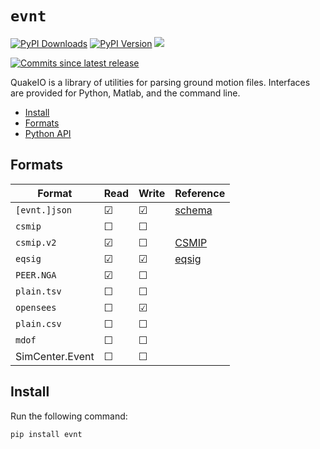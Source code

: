 # `evnt`

[![PyPI Downloads][pypi-v-image]][pypi-v-link]
[![PyPI Version][pypi-d-image]][pypi-d-link]
![][cov-img]
<!-- ![Build][build-img] -->
[![Commits since latest release][gh-image]][gh-link]

QuakeIO is a library of utilities for parsing ground motion files. Interfaces are provided for Python, Matlab, and the command line.

- [Install](#install)
- [Formats](#formats)
- [Python API](#Python-API)


## Formats

| Format          | Read      | Write   |  Reference              |
|-----------------|-----------|---------|-------------------------|
|`[evnt.]json` | &#9745;   | &#9745; | [schema][record-schema] |
|`csmip`          | &#9744;   | &#9744; |                         |
|`csmip.v2`       | &#9745;   | &#9744; | [CSMIP][CSMIP]          |
|`eqsig`          | &#9745;   | &#9745; | [eqsig][EQSIG]          |
|`PEER.NGA`       | &#9745;   | &#9744; |                         |
|`plain.tsv`      | &#9744;   | &#9744; |                         |
|`opensees`       | &#9744;   | &#9745; |                         |
|`plain.csv`      | &#9744;   | &#9744; |                         |
|`mdof`           | &#9744;   | &#9744; |                         |
| SimCenter.Event | &#9744;   | &#9744; |                         |

## Install

Run the following command:

```shell
pip install evnt
```



<!-- Reference links -->
[EQSIG]: https://github.com/eng-tools/eqsig
[CSMIP]: https://www.conservation.ca.gov/cgs/Documents/Program-SMIP/Reports/Other/OSMS_85-03.pdf
[record-schema]: https://raw.githubusercontent.com/claudioperez/evnt/master/etc/schemas/record.schema.json

<!-- Badge links -->
[pypi-d-image]: https://img.shields.io/pypi/dm/evnt.svg
[license-badge]: https://img.shields.io/pypi/l/evnt.svg
[pypi-d-link]: https://pypi.org/project/evnt
[pypi-v-image]: https://img.shields.io/pypi/v/evnt.svg
[pypi-v-link]: https://pypi.org/project/evnt
[build-img]: https://github.com/claudioperez/evnt/actions/workflows/base.yml/badge.svg
[cov-img]: https://raw.githubusercontent.com/claudioperez/evnt/master/etc/coverage/cov.svg
[gh-link]: https://github.com/claudioperez/evnt/compare/v0.1.14...master
[gh-image]: https://img.shields.io/github/commits-since/claudioperez/evnt/v0.1.14?style=social


